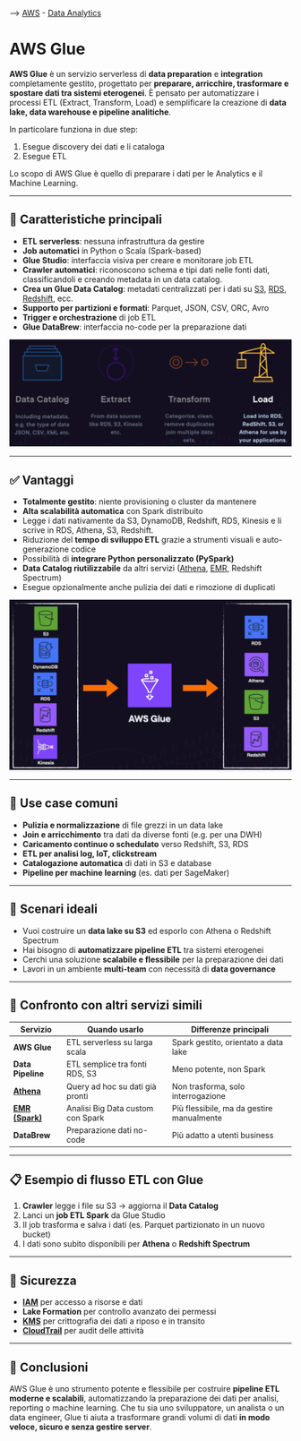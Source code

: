 --> [AWS](/00-Intro/AWS.md)  -  [Data Analytics](/07-IA-ML-Analytics/Intelligenza-artificiale-Machine-Learning-e-Analytics.md)
# AWS Glue

**AWS Glue** è un servizio serverless di **data preparation** e **integration** completamente gestito, progettato per **preparare, arricchire, trasformare e spostare dati tra sistemi eterogenei**. È pensato per automatizzare i processi ETL (Extract, Transform, Load) e semplificare la creazione di **data lake, data warehouse e pipeline analitiche**.

In particolare funziona in due step:
1. Esegue discovery dei dati e li cataloga
2. Esegue ETL

Lo scopo di AWS Glue è quello di preparare i dati per le Analytics e il Machine Learning.

---

## 🧩 Caratteristiche principali

- **ETL serverless**: nessuna infrastruttura da gestire  
- **Job automatici** in Python o Scala (Spark-based)  
- **Glue Studio**: interfaccia visiva per creare e monitorare job ETL  
- **Crawler automatici**: riconoscono schema e tipi dati nelle fonti dati, classificandoli e creando metadata in un data catalog.  
- **Crea un Glue Data Catalog**: metadati centralizzati per i dati su [S3](/02-Storage-services/Amazon-S3.md), [RDS](/04-Database-services/Amazon-RDS.md), [Redshift](/07-IA-ML-Analytics/Analytics/Amazon-Redshift-e-Redshift-Serverless.md), ecc.  
- **Supporto per partizioni e formati**: Parquet, JSON, CSV, ORC, Avro  
- **Trigger e orchestrazione** di job ETL  
- **Glue DataBrew**: interfaccia no-code per la preparazione dati  

![AWS-glue steps](/07-IA-ML-Analytics/img/Glue-steps.png)

---

## ✅ Vantaggi

- **Totalmente gestito**: niente provisioning o cluster da mantenere  
- **Alta scalabilità automatica** con Spark distribuito  
- Legge i dati nativamente da S3, DynamoDB, Redshift, RDS, Kinesis e li scrive in RDS, Athena, S3, Redshift.  
- Riduzione del **tempo di sviluppo ETL** grazie a strumenti visuali e auto-generazione codice  
- Possibilità di **integrare Python personalizzato (PySpark)**  
- **Data Catalog riutilizzabile** da altri servizi ([Athena](/07-IA-ML-Analytics/Analytics/Amazon-Athena.md), [EMR](/07-IA-ML-Analytics/Analytics/Amazon-EMR.md), Redshift Spectrum)  
- Esegue opzionalmente anche pulizia dei dati e rimozione di duplicati  

![AWS-glue](/07-IA-ML-Analytics/img/AWS-glue.png)

---

## 🚀 Use case comuni

- **Pulizia e normalizzazione** di file grezzi in un data lake  
- **Join e arricchimento** tra dati da diverse fonti (e.g. per una DWH)  
- **Caricamento continuo o schedulato** verso Redshift, S3, RDS  
- **ETL per analisi log, IoT, clickstream**  
- **Catalogazione automatica** di dati in S3 e database  
- **Pipeline per machine learning** (es. dati per SageMaker)  

---

## 🧠 Scenari ideali

- Vuoi costruire un **data lake su S3** ed esporlo con Athena o Redshift Spectrum  
- Hai bisogno di **automatizzare pipeline ETL** tra sistemi eterogenei  
- Cerchi una soluzione **scalabile e flessibile** per la preparazione dei dati  
- Lavori in un ambiente **multi-team** con necessità di **data governance**  

---

## 🔄 Confronto con altri servizi simili

| Servizio             | Quando usarlo                                | Differenze principali                            |
|----------------------|-----------------------------------------------|--------------------------------------------------|
| **AWS Glue**         | ETL serverless su larga scala                 | Spark gestito, orientato a data lake             |
| **Data Pipeline**    | ETL semplice tra fonti RDS, S3                | Meno potente, non Spark                          |
| **[Athena](/07-IA-ML-Analytics/Analytics/Amazon-Athena.md)**           | Query ad hoc su dati già pronti               | Non trasforma, solo interrogazione               |
| **[EMR (Spark)](/07-IA-ML-Analytics/Analytics/Amazon-EMR.md)**      | Analisi Big Data custom con Spark             | Più flessibile, ma da gestire manualmente        |
| **DataBrew**         | Preparazione dati no-code                     | Più adatto a utenti business                     |

---

## 📋 Esempio di flusso ETL con Glue

1. **Crawler** legge i file su S3 → aggiorna il **Data Catalog**  
2. Lanci un **job ETL Spark** da Glue Studio  
3. Il job trasforma e salva i dati (es. Parquet partizionato in un nuovo bucket)  
4. I dati sono subito disponibili per **Athena** o **Redshift Spectrum**  

---

## 🔐 Sicurezza

- **[IAM](/09-Sicurezza-Compliance-Governance/Sicurezza/AWS-IAM.md)** per accesso a risorse e dati  
- **Lake Formation** per controllo avanzato dei permessi  
- **[KMS](/09-Sicurezza-Compliance-Governance/Sicurezza/AWS-KMS.md)** per crittografia dei dati a riposo e in transito  
- **[CloudTrail](/08-Auditing-Monitoring-Logging/Amazon-CloudTrail.md)** per audit delle attività  

---

## 📌 Conclusioni

AWS Glue è uno strumento potente e flessibile per costruire **pipeline ETL moderne e scalabili**, automatizzando la preparazione dei dati per analisi, reporting o machine learning. Che tu sia uno sviluppatore, un analista o un data engineer, Glue ti aiuta a trasformare grandi volumi di dati **in modo veloce, sicuro e senza gestire server**.
